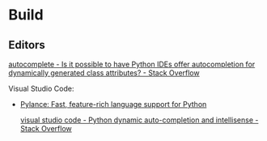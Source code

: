 # Build
## Editors
[autocomplete - Is it possible to have Python IDEs offer autocompletion for dynamically generated class attributes? - Stack Overflow](https://stackoverflow.com/questions/63436496/is-it-possible-to-have-python-ides-offer-autocompletion-for-dynamically-generate)

Visual Studio Code:
- [Pylance: Fast, feature-rich language support for Python](https://github.com/microsoft/pylance-release)

  [visual studio code - Python dynamic auto-completion and intellisense - Stack Overflow](https://stackoverflow.com/questions/76173336/python-dynamic-auto-completion-and-intellisense)